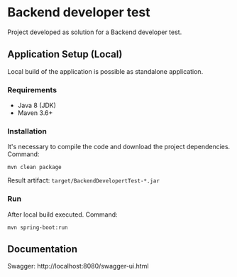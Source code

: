 # Backend developer test
Project developed as solution for a Backend developer test.

## Application Setup (Local)
Local build of the application is possible as standalone application.

### Requirements
* Java 8 (JDK)
* Maven 3.6+

### Installation
It's necessary to compile the code and download the project dependencies. Command:
```
mvn clean package
```
Result artifact:  ```target/BackendDevelopertTest-*.jar```

### Run
After local build executed. Command: 
```
mvn spring-boot:run
```

## Documentation
Swagger:
http://localhost:8080/swagger-ui.html


